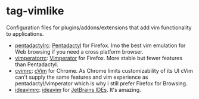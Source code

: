 # tag-vimlike

Configuration files for plugins/addons/extensions that add vim functionality to applications.

  * [pentadactylrc](pentadactylrc): [Pentadactyl](http://5digits.org/pentadactyl/) for Firefox. Imo the best vim emulation for Web browsing if you need a cross platform browser.
  * [vimperatorrc](vimperatorrc): [Vimperator](http://www.vimperator.org/vimperator) for Firefox. More stable but fewer features than Pentadactyl.
  * [cvimrc](cvimrc): [cVim](https://github.com/1995eaton/chromium-vim) for Chrome. As Chrome limits customizability of its UI cVim can't supply the same features and vim experience as pentadactyl/vimperator which is why i still prefer Firefox for Browsing.
  * [ideavimrc](ideavimrc): [ideavim](https://github.com/JetBrains/ideavim) for [JetBrains IDEs](https://www.jetbrains.com/). It's amazing.
